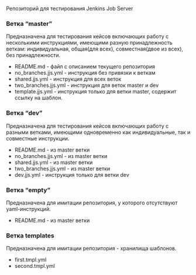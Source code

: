 Репозиторий для тестирования Jenkins Job Server

### Ветка “master”

Предназначена для тестирования кейсов включающих работу с несколькими инструкциями, имеющими разную принадлежность веткам: индивидуальная, общая(для всех), совместная(двое из всех), без принадлежности.

* README.md - файл с описанием текущего репозитория
* no_branches.jjs.yml  - инструкция без привязки к веткам
* shared.jjs.yml - инструкция для всех веток
* two_branches.jjs.yml - инструкция для веток master и dev
* template.jjs.yml - инструкция только для ветки master, содержит ссылку на шаблон.

### Ветка “dev”
Предназначена для тестирования кейсов включающих работу с разными ветками, имеющими одновременно как индивидуальные, так и совместные инструкции.
* README.md - из master ветки
* no_branches.jjs.yml - из master ветки
* shared.jjs.yml - из master ветки
* two_branches.jjs.yml - из master ветки
* dev.jjs.yml - инструкция только для ветки dev

### Ветка “empty”

Предназначена для имитации репозитория, у которого отсутствуют yaml-инструкций.
* README.md - из master ветки

### Ветка templates

Предназначена для имитации репозитория - хранилища шаблонов.

* first.tmpl.yml
* second.tmpl.yml